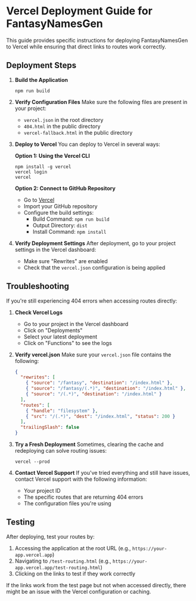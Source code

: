 # Vercel Deployment Guide for FantasyNamesGen

This guide provides specific instructions for deploying FantasyNamesGen to Vercel while ensuring that direct links to routes work correctly.

## Deployment Steps

1. **Build the Application**
   ```
   npm run build
   ```

2. **Verify Configuration Files**
   Make sure the following files are present in your project:
   - `vercel.json` in the root directory
   - `404.html` in the public directory
   - `vercel-fallback.html` in the public directory

3. **Deploy to Vercel**
   You can deploy to Vercel in several ways:

   **Option 1: Using the Vercel CLI**
   ```
   npm install -g vercel
   vercel login
   vercel
   ```

   **Option 2: Connect to GitHub Repository**
   - Go to [Vercel](https://vercel.com)
   - Import your GitHub repository
   - Configure the build settings:
     - Build Command: `npm run build`
     - Output Directory: `dist`
     - Install Command: `npm install`

4. **Verify Deployment Settings**
   After deployment, go to your project settings in the Vercel dashboard:
   - Make sure "Rewrites" are enabled
   - Check that the `vercel.json` configuration is being applied

## Troubleshooting

If you're still experiencing 404 errors when accessing routes directly:

1. **Check Vercel Logs**
   - Go to your project in the Vercel dashboard
   - Click on "Deployments"
   - Select your latest deployment
   - Click on "Functions" to see the logs

2. **Verify vercel.json**
   Make sure your `vercel.json` file contains the following:
   ```json
   {
     "rewrites": [
       { "source": "/fantasy", "destination": "/index.html" },
       { "source": "/fantasy/(.*)", "destination": "/index.html" },
       { "source": "/(.*)", "destination": "/index.html" }
     ],
     "routes": [
       { "handle": "filesystem" },
       { "src": "/(.*)", "dest": "/index.html", "status": 200 }
     ],
     "trailingSlash": false
   }
   ```

3. **Try a Fresh Deployment**
   Sometimes, clearing the cache and redeploying can solve routing issues:
   ```
   vercel --prod
   ```

4. **Contact Vercel Support**
   If you've tried everything and still have issues, contact Vercel support with the following information:
   - Your project ID
   - The specific routes that are returning 404 errors
   - The configuration files you're using

## Testing

After deploying, test your routes by:
1. Accessing the application at the root URL (e.g., `https://your-app.vercel.app`)
2. Navigating to `/test-routing.html` (e.g., `https://your-app.vercel.app/test-routing.html`)
3. Clicking on the links to test if they work correctly

If the links work from the test page but not when accessed directly, there might be an issue with the Vercel configuration or caching. 